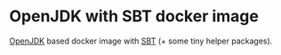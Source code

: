 # OpenJDK with SBT docker image

[OpenJDK](https://hub.docker.com/r/_/openjdk/) based docker image with [SBT](https://www.scala-sbt.org/) (+ some tiny helper packages).
